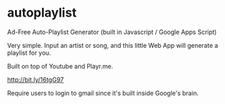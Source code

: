 autoplaylist
============

Ad-Free Auto-Playlist Generator (built in Javascript / Google Apps Script)

Very simple.  Input an artist or song, 
and this little Web App will 
generate a playlist for you.

Built on top of Youtube and Playr.me.

http://bit.ly/16tgG97

Require users to login to gmail 
since it's built inside Google's brain.
